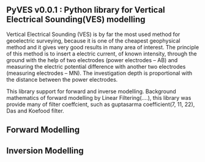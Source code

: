 ## PyVES v0.0.1 : Python library for Vertical Electrical Sounding(VES) modelling

Vertical Electrical Sounding (VES) is by far the most used method for geoelectric surveying, because it is one of the cheapest geophysical method and it gives very good results in many area of interest. The principle of this method is to insert a electric current, of known intensity, through the ground with the help of two electrodes (power electrodes – AB) and measuring the electric potential difference with another two electrodes (measuring electrodes – MN). The investigation depth is proportional with the distance between the power electrodes.

This library support for forward and inverse modelling. Background mathematics of forward modelling by Linear Filtering(....), this library was provide many of filter coeffcient, such as guptasarma coefficient(7, 11, 22), Das and Koefood filter. 


## Forward Modelling



## Inversion Modelling
